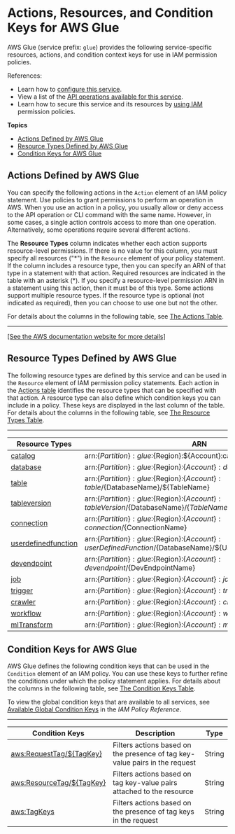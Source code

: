 # Actions, Resources, and Condition Keys for AWS Glue<a name="list_awsglue"></a>

AWS Glue \(service prefix: `glue`\) provides the following service\-specific resources, actions, and condition context keys for use in IAM permission policies\.

References:
+ Learn how to [configure this service](https://docs.aws.amazon.com/glue/latest/dg/)\.
+ View a list of the [API operations available for this service](https://docs.aws.amazon.com/glue/latest/dg/aws-glue-api.html)\.
+ Learn how to secure this service and its resources by [using IAM](https://docs.aws.amazon.com/glue/latest/dg/authentication-and-access-control.html) permission policies\.

**Topics**
+ [Actions Defined by AWS Glue](#awsglue-actions-as-permissions)
+ [Resource Types Defined by AWS Glue](#awsglue-resources-for-iam-policies)
+ [Condition Keys for AWS Glue](#awsglue-policy-keys)

## Actions Defined by AWS Glue<a name="awsglue-actions-as-permissions"></a>

You can specify the following actions in the `Action` element of an IAM policy statement\. Use policies to grant permissions to perform an operation in AWS\. When you use an action in a policy, you usually allow or deny access to the API operation or CLI command with the same name\. However, in some cases, a single action controls access to more than one operation\. Alternatively, some operations require several different actions\.

The **Resource Types** column indicates whether each action supports resource\-level permissions\. If there is no value for this column, you must specify all resources \("\*"\) in the `Resource` element of your policy statement\. If the column includes a resource type, then you can specify an ARN of that type in a statement with that action\. Required resources are indicated in the table with an asterisk \(\*\)\. If you specify a resource\-level permission ARN in a statement using this action, then it must be of this type\. Some actions support multiple resource types\. If the resource type is optional \(not indicated as required\), then you can choose to use one but not the other\.

For details about the columns in the following table, see [The Actions Table](reference_policies_actions-resources-contextkeys.md#actions_table)\.


****  
[\[See the AWS documentation website for more details\]](http://docs.aws.amazon.com/IAM/latest/UserGuide/list_awsglue.html)

## Resource Types Defined by AWS Glue<a name="awsglue-resources-for-iam-policies"></a>

The following resource types are defined by this service and can be used in the `Resource` element of IAM permission policy statements\. Each action in the [Actions table](#awsglue-actions-as-permissions) identifies the resource types that can be specified with that action\. A resource type can also define which condition keys you can include in a policy\. These keys are displayed in the last column of the table\. For details about the columns in the following table, see [The Resource Types Table](reference_policies_actions-resources-contextkeys.md#resources_table)\.


****  

| Resource Types | ARN | Condition Keys | 
| --- | --- | --- | 
|   [ catalog ](https://docs.aws.amazon.com/glue/latest/dg/glue-specifying-resource-arns.html)  |  arn:$\{Partition\}:glue:$\{Region\}:$\{Account\}:catalog  |  | 
|   [ database ](https://docs.aws.amazon.com/glue/latest/dg/glue-specifying-resource-arns.html)  |  arn:$\{Partition\}:glue:$\{Region\}:$\{Account\}:database/$\{DatabaseName\}  |  | 
|   [ table ](https://docs.aws.amazon.com/glue/latest/dg/glue-specifying-resource-arns.html)  |  arn:$\{Partition\}:glue:$\{Region\}:$\{Account\}:table/$\{DatabaseName\}/$\{TableName\}  |  | 
|   [ tableversion ](https://docs.aws.amazon.com/glue/latest/dg/glue-specifying-resource-arns.html)  |  arn:$\{Partition\}:glue:$\{Region\}:$\{Account\}:tableVersion/$\{DatabaseName\}/$\{TableName\}/$\{TableVersionName\}  |  | 
|   [ connection ](https://docs.aws.amazon.com/glue/latest/dg/glue-specifying-resource-arns.html)  |  arn:$\{Partition\}:glue:$\{Region\}:$\{Account\}:connection/$\{ConnectionName\}  |  | 
|   [ userdefinedfunction ](https://docs.aws.amazon.com/glue/latest/dg/glue-specifying-resource-arns.html)  |  arn:$\{Partition\}:glue:$\{Region\}:$\{Account\}:userDefinedFunction/$\{DatabaseName\}/$\{UserDefinedFunctionName\}  |  | 
|   [ devendpoint ](https://docs.aws.amazon.com/glue/latest/dg/glue-specifying-resource-arns.html)  |  arn:$\{Partition\}:glue:$\{Region\}:$\{Account\}:devendpoint/$\{DevEndpointName\}  |   [ aws:ResourceTag/$\{TagKey\} ](#awsglue-aws_ResourceTag___TagKey_)   | 
|   [ job ](https://docs.aws.amazon.com/glue/latest/dg/glue-specifying-resource-arns.html)  |  arn:$\{Partition\}:glue:$\{Region\}:$\{Account\}:job/$\{JobName\}  |   [ aws:ResourceTag/$\{TagKey\} ](#awsglue-aws_ResourceTag___TagKey_)   | 
|   [ trigger ](https://docs.aws.amazon.com/glue/latest/dg/glue-specifying-resource-arns.html)  |  arn:$\{Partition\}:glue:$\{Region\}:$\{Account\}:trigger/$\{TriggerName\}  |   [ aws:ResourceTag/$\{TagKey\} ](#awsglue-aws_ResourceTag___TagKey_)   | 
|   [ crawler ](https://docs.aws.amazon.com/glue/latest/dg/glue-specifying-resource-arns.html)  |  arn:$\{Partition\}:glue:$\{Region\}:$\{Account\}:crawler/$\{CrawlerName\}  |   [ aws:ResourceTag/$\{TagKey\} ](#awsglue-aws_ResourceTag___TagKey_)   | 
|   [ workflow ](https://docs.aws.amazon.com/glue/latest/dg/glue-specifying-resource-arns.html)  |  arn:$\{Partition\}:glue:$\{Region\}:$\{Account\}:workflow/$\{WorkflowName\}  |   [ aws:ResourceTag/$\{TagKey\} ](#awsglue-aws_ResourceTag___TagKey_)   | 
|   [ mlTransform ](https://docs.aws.amazon.com/glue/latest/dg/glue-specifying-resource-arns.html)  |  arn:$\{Partition\}:glue:$\{Region\}:$\{Account\}:mlTransform/$\{TransformId\}  |   [ aws:ResourceTag/$\{TagKey\} ](#awsglue-aws_ResourceTag___TagKey_)   | 

## Condition Keys for AWS Glue<a name="awsglue-policy-keys"></a>

AWS Glue defines the following condition keys that can be used in the `Condition` element of an IAM policy\. You can use these keys to further refine the conditions under which the policy statement applies\. For details about the columns in the following table, see [The Condition Keys Table](reference_policies_actions-resources-contextkeys.md#context_keys_table)\.

To view the global condition keys that are available to all services, see [Available Global Condition Keys](reference_policies_condition-keys.html#AvailableKeys) in the *IAM Policy Reference*\.


****  

| Condition Keys | Description | Type | 
| --- | --- | --- | 
|   [ aws:RequestTag/$\{TagKey\} ](https://docs.aws.amazon.com/IAM/latest/UserGuide/reference_policies_condition-keys.html#condition-keys-requesttag)  | Filters actions based on the presence of tag key\-value pairs in the request | String | 
|   [ aws:ResourceTag/$\{TagKey\} ](https://docs.aws.amazon.com/IAM/latest/UserGuide/reference_policies_condition-keys.html#condition-keys-resourcetag)  | Filters actions based on tag key\-value pairs attached to the resource | String | 
|   [ aws:TagKeys ](https://docs.aws.amazon.com/IAM/latest/UserGuide/reference_policies_condition-keys.html#condition-keys-tagkeys)  | Filters actions based on the presence of tag keys in the request | String | 